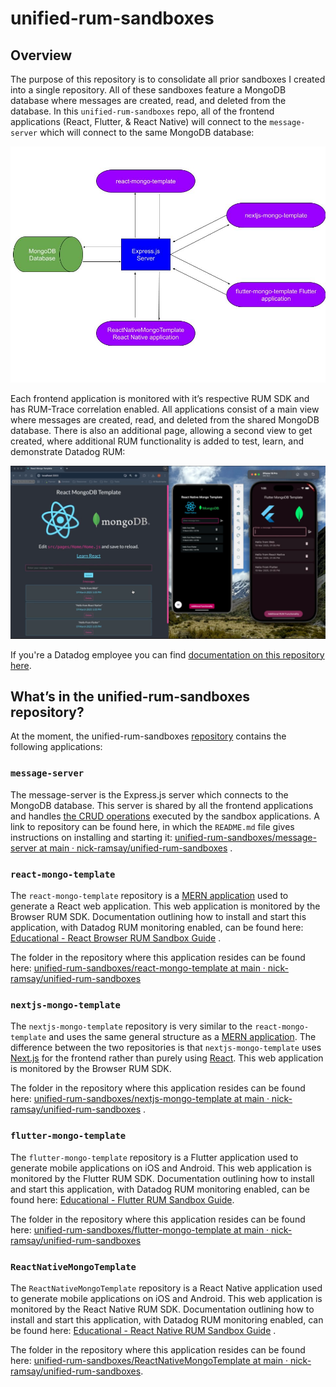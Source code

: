 # unified-rum-sandboxes

## Overview

The purpose of this repository is to consolidate all prior sandboxes I created into a single repository. All of these sandboxes feature a MongoDB database where messages are created, read, and deleted from the database. In this `unified-rum-sandboxes` repo, all of the frontend applications (React, Flutter, & React Native) will connect to the `message-server` which will connect to the same MongoDB database:

![Unified Sandbox Applications Diagram Image](./readme_images/Unified_RUM_Sandboxes_Diagram.jpg)

Each frontend application is monitored with it’s respective RUM SDK and has RUM-Trace correlation enabled. All applications consist of a main view where messages are created, read, and deleted from the shared MongoDB database. There is also an additional page, allowing a second view to get created, where additional RUM functionality is added to test, learn, and demonstrate Datadog RUM:

![Unified Sandbox Applications All_Apps_Side_by_Side_Image](./readme_images/Unified_Sandbox_Applications_All_Apps_Side_by_Side_Image.png)

If you're a Datadog employee you can find [documentation on this repository here](https://datadoghq.atlassian.net/wiki/spaces/TS/pages/4899275057/Educational+Unified+RUM+Sandboxes).

## What’s in the unified-rum-sandboxes repository?

At the moment, the unified-rum-sandboxes [repository](https://github.com/nick-ramsay/unified-rum-sandboxes/tree/main) contains the following applications:

### `message-server`

The message-server is the Express.js server which connects to the MongoDB database. This server is shared by all the frontend applications and handles [the CRUD operations](https://www.mongodb.com/resources/products/fundamentals/crud) executed by the sandbox applications. A link to repository can be found here, in which the `README.md` file gives instructions on installing and starting it: [unified-rum-sandboxes/message-server at main · nick-ramsay/unified-rum-sandboxes](https://github.com/nick-ramsay/unified-rum-sandboxes/tree/main/message-server) .

### `react-mongo-template`

The `react-mongo-template` repository is a [MERN application](https://www.mongodb.com/resources/languages/mern-stack) used to generate a React web application. This web application is monitored by the Browser RUM SDK. Documentation outlining how to install and start this application, with Datadog RUM monitoring enabled, can be found here: [Educational - React Browser RUM Sandbox Guide](https://datadoghq.atlassian.net/wiki/spaces/TS/pages/4877484034) .

The folder in the repository where this application resides can be found here: [unified-rum-sandboxes/react-mongo-template at main · nick-ramsay/unified-rum-sandboxes](https://github.com/nick-ramsay/unified-rum-sandboxes/tree/main/react-mongo-template) 

### `nextjs-mongo-template`

The `nextjs-mongo-template` repository is very similar to the `react-mongo-template` and uses the same general structure as a [MERN application](https://www.mongodb.com/resources/languages/mern-stack). The difference between the two repositories is that `nextjs-mongo-template` uses [Next.js](https://nextjs.org/learn?utm_source=next-site&utm_medium=homepage-cta&utm_campaign=home) for the frontend rather than purely using [React](https://react.dev/). This web application is monitored by the Browser RUM SDK.

The folder in the repository where this application resides can be found here: [unified-rum-sandboxes/nextjs-mongo-template at main · nick-ramsay/unified-rum-sandboxes](https://github.com/nick-ramsay/unified-rum-sandboxes/tree/main/nextjs-mongo-template) .

### `flutter-mongo-template`

The `flutter-mongo-template` repository is a Flutter application used to generate mobile applications on iOS and Android. This web application is monitored by the Flutter RUM SDK. Documentation outlining how to install and start this application, with Datadog RUM monitoring enabled, can be found here: [Educational - Flutter RUM Sandbox Guide](https://datadoghq.atlassian.net/wiki/spaces/TS/pages/4533028360). 

The folder in the repository where this application resides can be found here: [unified-rum-sandboxes/flutter-mongo-template at main · nick-ramsay/unified-rum-sandboxes](https://github.com/nick-ramsay/unified-rum-sandboxes/tree/main/flutter-mongo-template) 

### `ReactNativeMongoTemplate`

The `ReactNativeMongoTemplate` repository is a React Native application used to generate mobile applications on iOS and Android. This web application is monitored by the React Native RUM SDK. Documentation outlining how to install and start this application, with Datadog RUM monitoring enabled, can be found here: [Educational - React Native RUM Sandbox Guide](https://datadoghq.atlassian.net/wiki/spaces/TS/pages/4815781889) .

The folder in the repository where this application resides can be found here: [unified-rum-sandboxes/ReactNativeMongoTemplate at main · nick-ramsay/unified-rum-sandboxes](https://github.com/nick-ramsay/unified-rum-sandboxes/tree/main/ReactNativeMongoTemplate).


